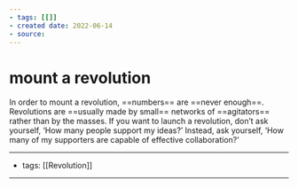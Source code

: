 ```yaml
---
- tags: [[]]
- created date: 2022-06-14
- source: 
---
```


# mount a revolution

In order to mount a revolution, ==numbers== are ==never enough==. Revolutions are ==usually made by small== networks of ==agitators== rather than by the masses. If you want to launch a revolution, don’t ask yourself, ‘How many people support my ideas?’ Instead, ask yourself, ‘How many of my supporters are capable of effective collaboration?’

---
- tags: [[Revolution]]
---